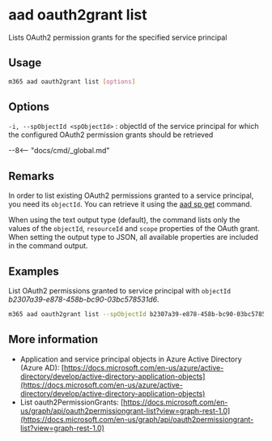 # aad oauth2grant list

Lists OAuth2 permission grants for the specified service principal

## Usage

```sh
m365 aad oauth2grant list [options]
```

## Options

`-i, --spObjectId <spObjectId>`
: objectId of the service principal for which the configured OAuth2 permission grants should be retrieved

--8<-- "docs/cmd/_global.md"

## Remarks

In order to list existing OAuth2 permissions granted to a service principal, you need its `objectId`. You can retrieve it using the [aad sp get](../sp/sp-get.md) command.

When using the text output type (default), the command lists only the values of the `objectId`, `resourceId` and `scope` properties of the OAuth grant. When setting the output type to JSON, all available properties are included in the command output.

## Examples

List OAuth2 permissions granted to service principal with `objectId` _b2307a39-e878-458b-bc90-03bc578531d6_.

```sh
m365 aad oauth2grant list --spObjectId b2307a39-e878-458b-bc90-03bc578531d6
```

## More information

- Application and service principal objects in Azure Active Directory (Azure AD): [https://docs.microsoft.com/en-us/azure/active-directory/develop/active-directory-application-objects](https://docs.microsoft.com/en-us/azure/active-directory/develop/active-directory-application-objects)
- List oauth2PermissionGrants: [https://docs.microsoft.com/en-us/graph/api/oauth2permissiongrant-list?view=graph-rest-1.0](https://docs.microsoft.com/en-us/graph/api/oauth2permissiongrant-list?view=graph-rest-1.0)
